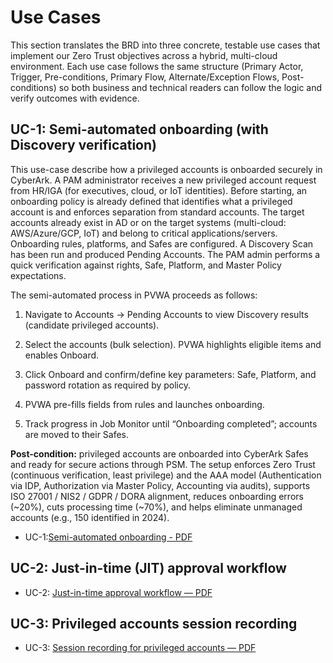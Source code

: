 # Use Cases

This section translates the BRD into three concrete, testable use cases that implement our Zero Trust objectives across a hybrid, multi-cloud environment. Each use case follows the same structure (Primary Actor, Trigger, Pre-conditions, Primary Flow, Alternate/Exception Flows, Post-conditions) so both business and technical readers can follow the logic and verify outcomes with evidence.




## UC-1: Semi-automated onboarding (with Discovery verification)

This use-case describe how a privileged accounts is onboarded securely in CyberArk. A PAM administrator receives a new privileged account request from HR/IGA (for executives, cloud, or IoT identities).
Before starting, an onboarding policy is already defined that identifies what a privileged account is and enforces separation from standard accounts. The target accounts already exist in AD or on the target systems (multi-cloud: AWS/Azure/GCP, IoT) and belong to critical applications/servers. Onboarding rules, platforms, and Safes are configured. A Discovery Scan has been run and produced Pending Accounts. The PAM admin performs a quick verification against rights, Safe, Platform, and Master Policy expectations.

The semi-automated process in PVWA proceeds as follows:

1. Navigate to Accounts → Pending Accounts to view Discovery results (candidate privileged accounts).

2. Select the accounts (bulk selection). PVWA highlights eligible items and enables Onboard.

3. Click Onboard and confirm/define key parameters: Safe, Platform, and password rotation as required by policy.

4. PVWA pre-fills fields from rules and launches onboarding.

5. Track progress in Job Monitor until “Onboarding completed”; accounts are moved to their Safes.

**Post-condition:** privileged accounts are onboarded into CyberArk Safes and ready for secure actions through PSM. The setup enforces Zero Trust (continuous verification, least privilege) and the AAA model (Authentication via IDP, Authorization via Master Policy, Accounting via audits), supports ISO 27001 / NIS2 / GDPR / DORA alignment, reduces onboarding errors (~20%), cuts processing time (~70%), and helps eliminate unmanaged accounts (e.g., 150 identified in 2024).


- UC-1:[Semi-automated onboarding - PDF](../99_Support-documents/diagrams/UC_1_Semi-automated%20onboarding.pdf)



## UC-2: Just-in-time (JIT) approval workflow



- UC-2: [Just-in-time approval workflow — PDF](00_Support-documents/diagrams/UC_Just-in-time%20approval%20workflow%20.pdf)



## UC-3: Privileged accounts session recording




- UC-3: [Session recording for privileged accounts — PDF](00_Support-documents/diagrams/UC_Session%20recording%20for%20PA.pdf)


